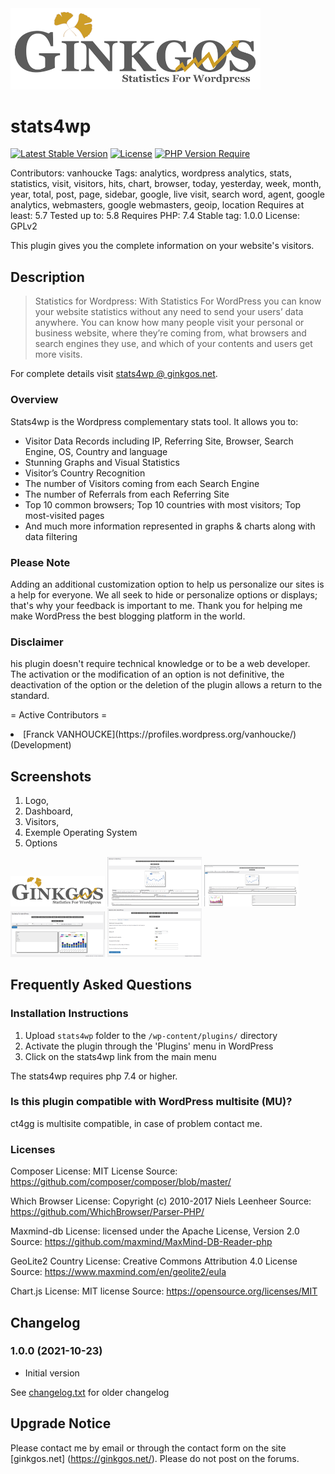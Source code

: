 <img src="https://github.com/thanatos-vf-2000/stats4wp/blob/master/assets/images/banner772x250.png" width="400">

# stats4wp

[![Latest Stable Version](http://poser.pugx.org/thanatos-vf-2000/stats4wp/v)](https://packagist.org/packages/thanatos-vf-2000/stats4wp)
[![License](http://poser.pugx.org/thanatos-vf-2000/stats4wp/license)](https://packagist.org/packages/thanatos-vf-2000/stats4wp)
[![PHP Version Require](http://poser.pugx.org/thanatos-vf-2000/stats4wp/require/php)](https://packagist.org/packages/thanatos-vf-2000/stats4wp)

Contributors: vanhoucke
Tags: analytics, wordpress analytics, stats, statistics, visit, visitors, hits, chart, browser, today, yesterday, week, month, year, total, post, page, sidebar, google, live visit, search word, agent, google analytics, webmasters, google webmasters, geoip, location
Requires at least: 5.7
Tested up to: 5.8
Requires PHP: 7.4
Stable tag: 1.0.0
License: GPLv2

This plugin gives you the complete information on your website's visitors.

## Description
> Statistics for Wordpress:
With Statistics  For WordPress you can know your website statistics without any need to send your users’ data anywhere. You can know how many people visit your personal or business website, where they’re coming from, what browsers and search engines they use, and which of your contents and users get more visits.

For complete details visit [stats4wp @ ginkgos.net](https://ginkgos.net/plugin/stats4wp/).

### Overview
Stats4wp is the Wordpress complementary stats tool. It allows you to:

* Visitor Data Records including IP, Referring Site, Browser, Search Engine, OS, Country and language
* Stunning Graphs and Visual Statistics
* Visitor’s Country Recognition
* The number of Visitors coming from each Search Engine
* The number of Referrals from each Referring Site
* Top 10 common browsers; Top 10 countries with most visitors; Top most-visited pages
* And much more information represented in graphs & charts along with data filtering

### Please Note
Adding an additional customization option to help us personalize our sites is a help for everyone. We all seek to hide or personalize options or displays; that's why your feedback is important to me. Thank you for helping me make WordPress the best blogging platform in the world.

### Disclaimer
his plugin doesn't require technical knowledge or to be a web developer. The activation or the modification of an option is not definitive, the deactivation of the option or the deletion of the plugin allows a return to the standard.

= Active Contributors =
<li>[Franck VANHOUCKE](https://profiles.wordpress.org/vanhoucke/) (Development)</li>

## Screenshots

1. Logo,
2. Dashboard,
3. Visitors,
4. Exemple Operating System
5. Options


<img src="https://github.com/thanatos-vf-2000/stats4wp/blob/master/assets/images/screenshot-1.png" width="30%"></img> <img src="https://github.com/thanatos-vf-2000/stats4wp/blob/master/assets/images/screenshot-2.png" width="30%"></img> <img src="https://github.com/thanatos-vf-2000/stats4wp/blob/master/assets/images/screenshot-3.png" width="30%"></img> <img src="https://github.com/thanatos-vf-2000/stats4wp/blob/master/assets/images/screenshot-4.png" width="30%"></img> <img src="https://github.com/thanatos-vf-2000/stats4wp/blob/master/assets/images/screenshot-5.png" width="30%"></img> 


## Frequently Asked Questions

### Installation Instructions
1. Upload `stats4wp` folder to the `/wp-content/plugins/` directory
2. Activate the plugin through the 'Plugins' menu in WordPress
3. Click on the stats4wp link from the main menu

The stats4wp requires php 7.4 or higher.

### Is this plugin compatible with WordPress multisite (MU)?
ct4gg is multisite compatible, in case of problem contact me.


### Licenses

Composer
License: MIT License 
Source: https://github.com/composer/composer/blob/master/

Which Browser
License: Copyright (c) 2010-2017 Niels Leenheer
Source: https://github.com/WhichBrowser/Parser-PHP/

Maxmind-db
License: licensed under the Apache License, Version 2.0
Source: https://github.com/maxmind/MaxMind-DB-Reader-php

GeoLite2 Country
License: Creative Commons Attribution 4.0 License 
Source: https://www.maxmind.com/en/geolite2/eula

Chart.js
License: MIT license
Source: https://opensource.org/licenses/MIT

## Changelog

### 1.0.0 (2021-10-23)
* Initial version

See [changelog.txt](https://plugins.svn.wordpress.org/stats4wp/trunk/changelog.txt) for older changelog

## Upgrade Notice

Please contact me by email or through the contact form on the site [ginkgos.net] (https://ginkgos.net/). Please do not post on the forums.